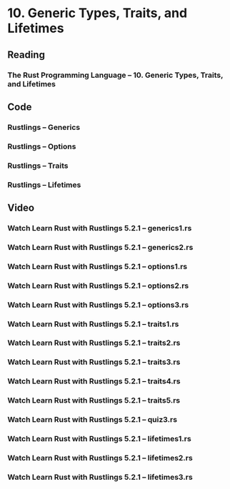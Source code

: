 # 10. Generic Types, Traits, and Lifetimes

## Reading

### The Rust Programming Language – 10. Generic Types, Traits, and Lifetimes

## Code

### Rustlings – Generics

### Rustlings – Options

### Rustlings – Traits

### Rustlings – Lifetimes

## Video

### Watch Learn Rust with Rustlings 5.2.1 – generics1.rs

### Watch Learn Rust with Rustlings 5.2.1 – generics2.rs

### Watch Learn Rust with Rustlings 5.2.1 – options1.rs

### Watch Learn Rust with Rustlings 5.2.1 – options2.rs

### Watch Learn Rust with Rustlings 5.2.1 – options3.rs

### Watch Learn Rust with Rustlings 5.2.1 – traits1.rs

### Watch Learn Rust with Rustlings 5.2.1 – traits2.rs

### Watch Learn Rust with Rustlings 5.2.1 – traits3.rs

### Watch Learn Rust with Rustlings 5.2.1 – traits4.rs

### Watch Learn Rust with Rustlings 5.2.1 – traits5.rs

### Watch Learn Rust with Rustlings 5.2.1 – quiz3.rs

### Watch Learn Rust with Rustlings 5.2.1 – lifetimes1.rs

### Watch Learn Rust with Rustlings 5.2.1 – lifetimes2.rs

### Watch Learn Rust with Rustlings 5.2.1 – lifetimes3.rs
